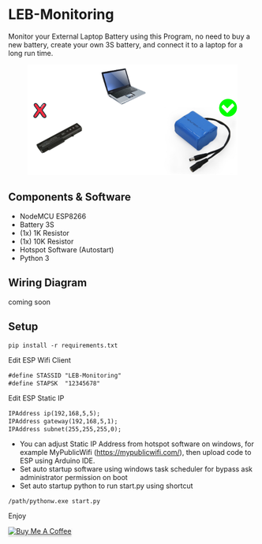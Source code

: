 # LEB-Monitoring
 Monitor your External Laptop Battery using this Program, no need to buy a new battery, create your own 3S battery, and connect it to a laptop for a long run time.


<p align="center">
  <img src="Image-Ilustration.png" />
</p>

## Components & Software
- NodeMCU ESP8266
- Battery 3S
- (1x) 1K Resistor
- (1x) 10K Resistor
- Hotspot Software (Autostart)
- Python 3

## Wiring Diagram
coming soon

## Setup
```
pip install -r requirements.txt
```
Edit ESP Wifi Client
```
#define STASSID "LEB-Monitoring"
#define STAPSK  "12345678"
```
Edit ESP Static IP
```
IPAddress ip(192,168,5,5);   
IPAddress gateway(192,168,5,1);   
IPAddress subnet(255,255,255,0);  
```
- You can adjust Static IP Address from hotspot software on windows, for example MyPublicWifi (https://mypublicwifi.com/), then upload code to ESP using Arduino IDE.
- Set auto startup software using windows task scheduler for bypass ask administrator permission on boot
- Set auto startup python to run start.py using shortcut
```
/path/pythonw.exe start.py
```
Enjoy

<a href="https://www.buymeacoffee.com/habibulilalbaab" target="_blank"><img src="https://www.buymeacoffee.com/assets/img/custom_images/orange_img.png" alt="Buy Me A Coffee" style="height: 41px !important;width: 174px !important;box-shadow: 0px 3px 2px 0px rgba(190, 190, 190, 0.5) !important;-webkit-box-shadow: 0px 3px 2px 0px rgba(190, 190, 190, 0.5) !important;" ></a>

